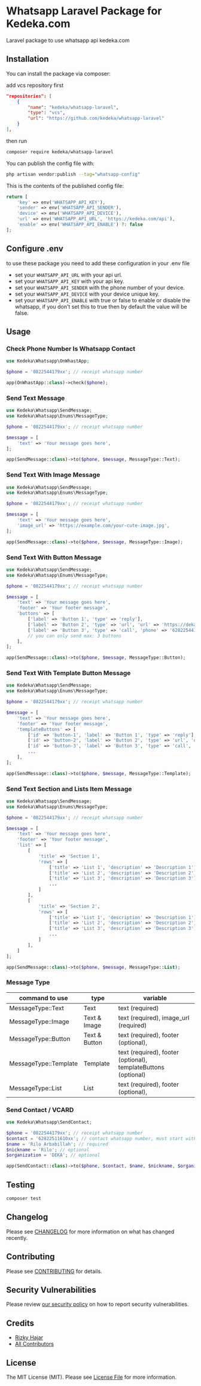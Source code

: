 # Whatsapp Laravel Package for Kedeka.com
Laravel package to use whatsapp api kedeka.com

## Installation

You can install the package via composer:

add vcs repository first
```json
"repositories": [
    {
        "name": "kedeka/whatsapp-laravel",
        "type": "vcs",
        "url": "https://github.com/kedeka/whatsapp-laravel"
    }
],
```

then run
```bash
composer require kedeka/whatsapp-laravel
```

You can publish the config file with:

```bash
php artisan vendor:publish --tag="whatsapp-config"
```

This is the contents of the published config file:

```php
return [
    'key' => env('WHATSAPP_API_KEY'),
    'sender' => env('WHATSAPP_API_SENDER'),
    'device' => env('WHATSAPP_API_DEVICE'),
    'url' => env('WHATSAPP_API_URL', 'https://kedeka.com/api'),
    'enable' => env('WHATSAPP_API_ENABLE') ?: false
];
```

## Configure .env

to use these package you need to add these configuration in your .env file
- set your `WHATSAPP_API_URL` with your api url.
- set your `WHATSAPP_API_KEY` with your api key.
- set your `WHATSAPP_API_SENDER` with the phone number of your device.
- set your `WHATSAPP_API_DEVICE` with your device unique key.
- set your `WHATSAPP_API_ENABLE` with true or false to enable or disable the whatsapp, if you don't set this to true then by default the value will be false.

## Usage

### Check Phone Number Is Whatsapp Contact

```php
use Kedeka\Whatsapp\OnWhastApp;

$phone = '0822544179xx'; // receipt whatsapp number

app(OnWhastApp::class)->check($phone);
```

### Send Text Message

```php
use Kedeka\Whatsapp\SendMessage;
use Kedeka\Whatsapp\Enums\MessageType;

$phone = '0822544179xx'; // receipt whatsapp number

$message = [
    'text' => 'Your message goes here',
];

app(SendMessage::class)->to($phone, $message, MessageType::Text);
```

### Send Text With Image Message

```php
use Kedeka\Whatsapp\SendMessage;
use Kedeka\Whatsapp\Enums\MessageType;

$phone = '0822544179xx'; // receipt whatsapp number

$message = [
    'text' => 'Your message goes here',
    'image_url' => 'https://example.com/your-cute-image.jpg',
];

app(SendMessage::class)->to($phone, $message, MessageType::Image);
```

### Send Text With Button Message

```php
use Kedeka\Whatsapp\SendMessage;
use Kedeka\Whatsapp\Enums\MessageType;

$phone = '0822544179xx'; // receipt whatsapp number

$message = [
    'text' => 'Your message goes here',
    'footer' => 'Your footer message',
    'buttons' => [
        ['label' => 'Button 1', 'type' => 'reply'],
        ['label' => 'Button 2', 'type' => 'url', 'url' => 'https://deka.dev'],
        ['label' => 'Button 3', 'type' => 'call', 'phone' => '62822544179xx'],
        // you can only send max: 3 buttons
    ],
];

app(SendMessage::class)->to($phone, $message, MessageType::Button);
```

### Send Text With Template Button Message

```php
use Kedeka\Whatsapp\SendMessage;
use Kedeka\Whatsapp\Enums\MessageType;

$phone = '0822544179xx'; // receipt whatsapp number

$message = [
    'text' => 'Your message goes here',
    'footer' => 'Your footer message',
    'templateButtons' => [
        ['id' => 'button-1', 'label' => 'Button 1', 'type' => 'reply'],
        ['id' => 'button-2', 'label' => 'Button 2', 'type' => 'url', 'url' => 'https://deka.dev'],
        ['id' => 'button-3', 'label' => 'Button 3', 'type' => 'call', 'phone' => '62822544179xx'],
        ...
    ],
];

app(SendMessage::class)->to($phone, $message, MessageType::Template);
```

### Send Text Section and Lists Item Message

```php
use Kedeka\Whatsapp\SendMessage;
use Kedeka\Whatsapp\Enums\MessageType;

$phone = '0822544179xx'; // receipt whatsapp number

$message = [
    'text' => 'Your message goes here',
    'footer' => 'Your footer message',
    'list' => [
        [
            'title' => 'Section 1',
            'rows' => [
                ['title' => 'List 1', 'description' => 'Description 1'],
                ['title' => 'List 2', 'description' => 'Description 2'],
                ['title' => 'List 3', 'description' => 'Description 3'],
                ...
            ]
        ],
        [
            'title' => 'Section 2',
            'rows' => [
                ['title' => 'List 1', 'description' => 'Description 1'],
                ['title' => 'List 2', 'description' => 'Description 2'],
                ['title' => 'List 3', 'description' => 'Description 3'],
                ...
            ]
        ],
    ]
];

app(SendMessage::class)->to($phone, $message, MessageType::List);
```

### Message Type
| command to use            | type          | variable                              |
|---------------------------|---------------|---------------------------------------|
| MessageType::Text          | Text          | text (required)    |
| MessageType::Image         | Text & Image  | text (required), image_url (required) |
| MessageType::Button        | Text & Button | text (required), footer (optional),   |
| MessageType::Template      | Template      | text (required), footer (optional), templateButtons (optional) |
| MessageType::List          | List          | text (required), footer (optional),   |

### Send Contact / VCARD

```php
use Kedeka\Whatsapp\SendContact;

$phone = '0822544179xx'; // receipt whatsapp number
$contact = '62822511610xx'; // contact whatsapp number, must start with country code eg. 62
$name = 'Rilo Arbabillah'; // required
$nickname = 'Rilo'; // optional
$organization = 'DEKA'; // optional

app(SendContact::class)->to($phone, $contact, $name, $nickname, $organization);
```

## Testing

```bash
composer test
```

## Changelog

Please see [CHANGELOG](CHANGELOG.md) for more information on what has changed recently.

## Contributing

Please see [CONTRIBUTING](https://github.com/spatie/.github/blob/main/CONTRIBUTING.md) for details.

## Security Vulnerabilities

Please review [our security policy](../../security/policy) on how to report security vulnerabilities.

## Credits

- [Rizky Hajar](https://github.com/riskihajar)
- [All Contributors](../../contributors)

## License

The MIT License (MIT). Please see [License File](LICENSE.md) for more information.
